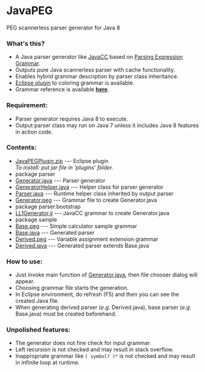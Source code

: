 # JavaPEG
PEG scannerless parser generator for Java 8

### What's this?
* A Java parser generator like [JavaCC](https://javacc.java.net/) based on [Parsing Expression Grammar](http://en.wikipedia.org/wiki/Parsing_expression_grammar).
* Outputs pure Java scannerless parser with cache functionality.
* Enables hybrid grammar description by parser class inheritance.
* [Eclipse plugin](https://github.com/TanumaHideki/JavaPEG/blob/master/JavaPEG/JavaPEGPlugin.zip) to coloring grammar is available.
* Grammar reference is available [__here__](https://github.com/TanumaHideki/JavaPEG/blob/master/Reference.md).

### Requirement:
* Parser generator requires Java 8 to execute.
* Output parser class may run on Java 7 unless it includes Java 8 features in action code.

### Contents:
* [JavaPEGPlugin.zip](https://github.com/TanumaHideki/JavaPEG/blob/master/JavaPEG/JavaPEGPlugin.zip) --- Eclipse plugin  
    _To install: put jar file in 'plugins' folder._
* package parser
 * [Generator.java](https://github.com/TanumaHideki/JavaPEG/blob/master/JavaPEG/src/parser/Generator.java) --- Parser generator
 * [GeneratorHelper.java](https://github.com/TanumaHideki/JavaPEG/blob/master/JavaPEG/src/parser/GeneratorHelper.java) --- Helper class for parser generator
 * [Parser.java](https://github.com/TanumaHideki/JavaPEG/blob/master/JavaPEG/src/parser/Parser.java) --- Runtime helper class inherited by output parser
 * [Generator.peg](https://github.com/TanumaHideki/JavaPEG/blob/master/JavaPEG/src/parser/Generator.peg) --- Grammar file to create Generator.java
* package parser.bootstrap
 * [LL1Generator.jj](https://github.com/TanumaHideki/JavaPEG/blob/master/JavaPEG/src/parser/bootstrap/LL1Generator.jj) --- JavaCC grammar to create Generator.java
* package sample
 * [Base.peg](https://github.com/TanumaHideki/JavaPEG/blob/master/JavaPEG/src/sample/Base.peg) --- Simple calculator sample grammar
 * [Base.java](https://github.com/TanumaHideki/JavaPEG/blob/master/JavaPEG/src/sample/Base.java) --- Generated parser
 * [Derived.peg](https://github.com/TanumaHideki/JavaPEG/blob/master/JavaPEG/src/sample/Derived.peg) --- Variable assignment extension grammar
 * [Derived.java](https://github.com/TanumaHideki/JavaPEG/blob/master/JavaPEG/src/sample/Derived.java) --- Generated parser extends Base.java

### How to use:
 * Just invoke main function of [Generator.java](https://github.com/TanumaHideki/JavaPEG/blob/master/JavaPEG/src/parser/Generator.java), then file chooser dialog will appear.
 * Choosing grammar file starts the generation.
 * In Eclipse environment, do refresh (F5) and then you can see the created Java file.
 * When generating derived parser (_e.g._ Derived.java), base parser (_e.g._ Base.java) must be created beforehand.

### Unpolished features:
* The generator does not fine check for input grammar.
* Left recursion is not checked and may result in stack overflow.
* Inappropriate grammar like `( symbol? )*` is not checked and may result in infinite loop at runtime.

